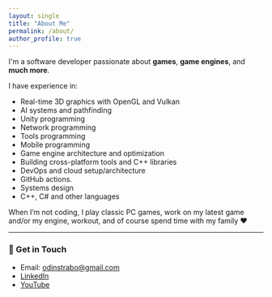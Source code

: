 ```yaml
---
layout: single
title: "About Me"
permalink: /about/
author_profile: true
---
```


I'm a software developer passionate about **games**, **game engines**, and **much more**.   

I have experience in:
- Real-time 3D graphics with OpenGL and Vulkan
- AI systems and pathfinding
- Unity programming
- Network programming
- Tools programming
- Mobile programming
- Game engine architecture and optimization
- Building cross-platform tools and C++ libraries
- DevOps and cloud setup/architecture
- GitHub actions.
- Systems design
- C++, C# and other languages

When I’m not coding, I play classic PC games, work on my latest game and/or my engine, workout, and of course spend time with my family ♥️

---

### 🔗 Get in Touch

- <i class="fas fa-envelope"></i> Email: [odinstrabo@gmail.com](mailto:odinstrabo@gmail.com)  
- <i class="fab fa-linkedin"></i> [LinkedIn](https://www.linkedin.com/in/odin-strabo-jensen/)  
- <i class="fab fa-youtube"></i> [YouTube](https://www.youtube.com/@odinstrabojensen)  
 